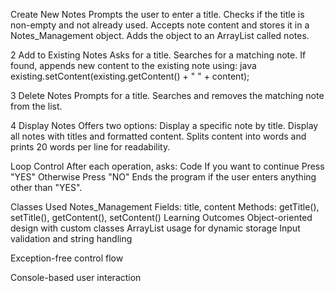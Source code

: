 Create New Notes
Prompts the user to enter a title.
Checks if the title is non-empty and not already used.
Accepts note content and stores it in a Notes_Management object.
Adds the object to an ArrayList<Object> called notes.

2️ Add to Existing Notes
Asks for a title.
Searches for a matching note.
If found, appends new content to the existing note using:
java
existing.setContent(existing.getContent() + " " + content);

3️ Delete Notes
Prompts for a title.
Searches and removes the matching note from the list.

4️  Display Notes
Offers two options:
Display a specific note by title.
Display all notes with titles and formatted content.
Splits content into words and prints 20 words per line for readability.

 Loop Control
After each operation, asks:
Code
If you want to continue Press "YES" Otherwise Press "NO"
Ends the program if the user enters anything other than "YES".

 Classes Used
Notes_Management
Fields: title, content
Methods: getTitle(), setTitle(), getContent(), setContent()
 Learning Outcomes
Object-oriented design with custom classes
ArrayList usage for dynamic storage
Input validation and string handling

Exception-free control flow

Console-based user interaction
